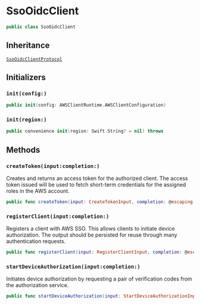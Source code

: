 # SsoOidcClient

``` swift
public class SsoOidcClient 
```

## Inheritance

[`SsoOidcClientProtocol`](/aws-sdk-swift/reference/0.x/AWSSSOOIDC/SsoOidcClientProtocol)

## Initializers

### `init(config:)`

``` swift
public init(config: AWSClientRuntime.AWSClientConfiguration) 
```

### `init(region:)`

``` swift
public convenience init(region: Swift.String? = nil) throws 
```

## Methods

### `createToken(input:completion:)`

Creates and returns an access token for the authorized client. The access token issued
will be used to fetch short-term credentials for the assigned roles in the AWS
account.

``` swift
public func createToken(input: CreateTokenInput, completion: @escaping (ClientRuntime.SdkResult<CreateTokenOutputResponse, CreateTokenOutputError>) -> Void)
```

### `registerClient(input:completion:)`

Registers a client with AWS SSO. This allows clients to initiate device authorization.
The output should be persisted for reuse through many authentication requests.

``` swift
public func registerClient(input: RegisterClientInput, completion: @escaping (ClientRuntime.SdkResult<RegisterClientOutputResponse, RegisterClientOutputError>) -> Void)
```

### `startDeviceAuthorization(input:completion:)`

Initiates device authorization by requesting a pair of verification codes from the authorization service.

``` swift
public func startDeviceAuthorization(input: StartDeviceAuthorizationInput, completion: @escaping (ClientRuntime.SdkResult<StartDeviceAuthorizationOutputResponse, StartDeviceAuthorizationOutputError>) -> Void)
```

